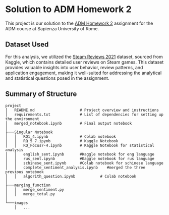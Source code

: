 # Solution to ADM Homework 2

This project is our solution to the [ADM Homework 2](https://github.com/Sapienza-University-Rome/ADM/tree/master/2024/Homework_2) assignment for the ADM course at Sapienza University of Rome.

## Dataset Used

For this analysis, we utilized the [Steam Reviews 2021](https://www.google.com/search?q=steam+reviews+2021+kaggle&oq=steam&gs_lcrp=EgZjaHJvbWUqCAgCEEUYJxg7Mg4IABBFGCcYOxiABBiKBTIGCAEQRRg7MggIAhBFGCcYOzIRCAMQRRg5GEMYyQMYgAQYigUyBggEEEUYPDIGCAUQRRg8MgYIBhBFGDwyBggHEEUYPNIBCDIxMDFqMGo3qAIAsAIA&sourceid=chrome&ie=UTF-8) dataset, sourced from Kaggle, which contains detailed user reviews on Steam games. This dataset provides valuable insights into user behavior, review patterns, and application engagement, making it well-suited for addressing the analytical and statistical questions posed in the assignment.

## Summary of Structure

```
project
│   README.md                    # Project overview and instructions
│   requirements.txt             # List of dependencies for setting up the environment
│   merged_notebook.ipynb        # Final output notebook
│
├───Singular Notebook          
│   │   RQ1_4.ipynb              # Colab notebook
│   │   RQ_5_7.ipynb             # Kaggle Notebook
│   │   RQ_Focus7-4.ipynb        # Kaggle Notebook for statistical analysis 
│   │   english_sent.ipynb       #Kaggle notebook for eng language
│   │   rus_sent.ipynb           #Kaggle notebook for rus language   
│   │   schinese_sent.ipynb      #Colab notebook for schinese language
│   │   complete_sentiment_analysis.ipynb    #merged the three previous notebook
│   │   algorith_question.ipynb           # Colab notebook 
│
├───merging_function           
│   │   merge_sentiment.py         
│   │   merge_total.py                 
│   
└───images                       
    │   ...               
```

